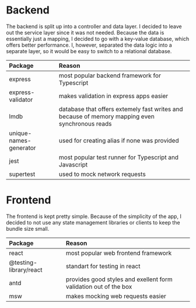 # Backend

The backend is split up into a controller and data layer. I decided to leave out the service layer since it was not needed. Because the data is essentially just a mapping, I decided to go with a key-value database, which offers better performance. I, however, separated the data logic into a separate layer, so it would be easy to switch to a relational database.

| Package                | Reason                                                                                         |
| :--------------------- | :--------------------------------------------------------------------------------------------- |
| express                | most popular backend framework for Typescript                                                  |
| express-validator      | makes validation in express apps easier                                                        |
| lmdb                   | database that offers extemely fast writes and because of memory mapping even synchronous reads |
| unique-names-generator | used for creating alias if none was provided                                                   |
| jest                   | most popular test runner for Typescript and Javascript                                         |
| supertest              | used to mock network requests                                                                  |

# Frontend

The frontend is kept pretty simple. Because of the simplicity of the app, I decided to not use any state management libraries or clients to keep the bundle size small.

| Package                | Reason                                                           |
| :--------------------- | :--------------------------------------------------------------- |
| react                  | most popular web frontend framework                              |
| @testing-library/react | standart for testing in react                                    |
| antd                   | provides good styles and exellent form validation out of the box |
| msw                    | makes mocking web requests easier                                |

